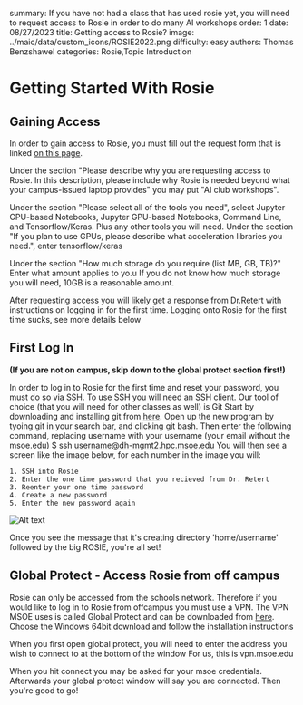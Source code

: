 summary: If you have not had a class that has used rosie yet, you will need to request access to Rosie in order to do many AI workshops
order: 1
date: 08/27/2023
title: Getting access to Rosie?
image: ../maic/data/custom_icons/ROSIE2022.png
difficulty: easy
authors: Thomas Benzshawel
categories: Rosie,Topic Introduction



# Getting Started With Rosie

## Gaining Access
In order to gain access to Rosie, you must fill out the request form that is linked [on this page](https://msoe.dev/#/requestaccess).

Under the section "Please describe why you are requesting access to Rosie. In this description, please include why Rosie is needed beyond what your campus-issued laptop provides"
you may put "AI club workshops".

Under the section "Please select all of the tools you need", select Jupyter CPU-based Notebooks, Jupyter GPU-based Notebooks, Command Line, and Tensorflow/Keras. Plus any other tools you will need.
Under the section "If you plan to use GPUs, please describe what acceleration libraries you need.", enter tensorflow/keras

Under the section "How much storage do you require (list MB, GB, TB)?" Enter what amount applies to yo.u
If you do not know how much storage you will need, 10GB is a reasonable amount.

After requesting access you will likely get a response from Dr.Retert with instructions on logging in for the first time.
Logging onto Rosie for the first time sucks, see more details below 

## First Log In
**(If you are not on campus, skip down to the global protect section first!)**

In order to log in to Rosie for the first time and reset your password, you must do so via SSH.
To use SSH you will need an SSH client. Our tool of choice (that you will need for other classes as well) is Git
Start by downloading and installing git from [here](https://git-scm.com/).
Open up the new program by tyoing git in your search bar, and clicking git bash. Then enter the following command, replacing username with your username (your email without the msoe.edu)
$ ssh username@dh-mgmt2.hpc.msoe.edu
You will then see a screen like the image below, for each number in the image you will:

    1. SSH into Rosie
    2. Enter the one time password that you recieved from Dr. Retert
    3. Reenter your one time password
    4. Create a new password
    5. Enter the new password again

![Alt text](../img/thumbnails/rosie-thumbnail.jpg)

Once you see the message that it's creating directory 'home/username' followed by the big ROSIE, you're all set!

## Global Protect - Access Rosie from off campus

Rosie can only be accessed from the schools network.
Therefore if you would like to log in to Rosie from offcampus you must use a VPN.
The VPN MSOE uses is called Global Protect and can be downloaded from [here](https://vpn.msoe.edu/global-protect/getsoftwarepage.esp).
Choose the Windows 64bit download and follow the installation instructions

When you first open global protect, you will need to enter the address you wish to connect to at the bottom of the window
For us, this is vpn.msoe.edu

When you hit connect you may be asked for your msoe credentials.
Afterwards your global protect window will say you are connected. Then you're good to go! 
